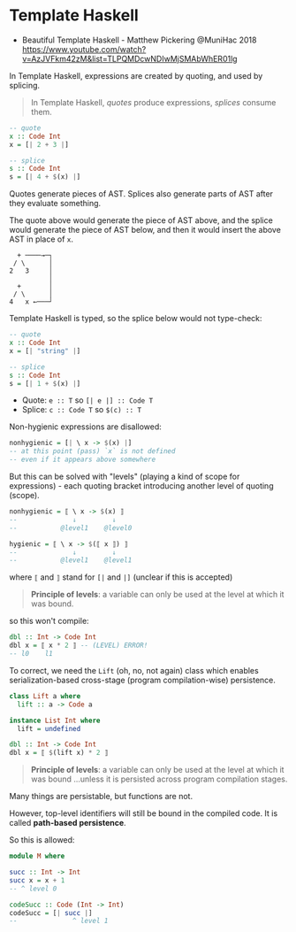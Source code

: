 # Template Haskell

* Beautiful Template Haskell -  Matthew Pickering @MuniHac 2018
https://www.youtube.com/watch?v=AzJVFkm42zM&list=TLPQMDcwNDIwMjSMAbWhER01lg

In Template Haskell, expressions are created by quoting, and used by splicing.

>In Template Haskell, *quotes* produce expressions, *splices* consume them.

```hs
-- quote
x :: Code Int
x = [| 2 + 3 |]

-- splice
s :: Code Int
s = [| 4 + $(x) |]
```

Quotes generate pieces of AST. Splices also generate parts of AST after they evaluate something.

The quote above would generate the piece of AST above, and the splice would generate the piece of AST below, and then it would insert the above AST in place of `x`.

```
  + ────→─┐
 / \      │
2   3     │
          │
  +       │
 / \      │
4   x ←───┘
```

Template Haskell is typed, so the splice below would not type-check:

```hs
-- quote
x :: Code Int
x = [| "string" |]

-- splice
s :: Code Int
s = [| 1 + $(x) |]
```

- Quote:  `e :: T`      so `[| e |] :: Code T`
- Splice: `c :: Code T` so `$(c) :: T`

Non-hygienic expressions are disallowed:

```hs
nonhygienic = [| \ x -> $(x) |]
-- at this point (pass) `x` is not defined
-- even if it appears above somewhere
```

But this can be solved with "levels" (playing a kind of scope for expressions) - each quoting bracket introducing another level of quoting (scope).

```hs
nonhygienic = ⟦ \ x -> $(x) ⟧
--              ↓         ↓
--           @level1    @level0

hygienic = ⟦ \ x -> $(⟦ x ⟧) ⟧
--              ↓         ↓
--           @level1    @level1
```

where `⟦` and `⟧` stand for `[|` and `|]` (unclear if this is accepted)

>**Principle of levels**: a variable can only be used at the level at which it was bound.

so this won't compile:

```hs
dbl :: Int -> Code Int
dbl x = ⟦ x * 2 ⟧ -- (LEVEL) ERROR!
-- l0    l1
```

To correct, we need the `Lift` (oh, no, not again) class which enables serialization-based cross-stage (program compilation-wise) persistence.

```hs
class Lift a where
  lift :: a -> Code a

instance List Int where
  lift = undefined

dbl :: Int -> Code Int
dbl x = ⟦ $(lift x) * 2 ⟧
```

>**Principle of levels**: a variable can only be used at the level at which it was bound ...unless it is persisted across program compilation stages.

Many things are persistable, but functions are not.

However, top-level identifiers will still be bound in the compiled code. It is called **path-based persistence**.

So this is allowed:

```hs
module M where

succ :: Int -> Int
succ x = x + 1
-- ^ level 0

codeSucc :: Code (Int -> Int)
codeSucc = [| succ |]
--              ^ level 1
```
